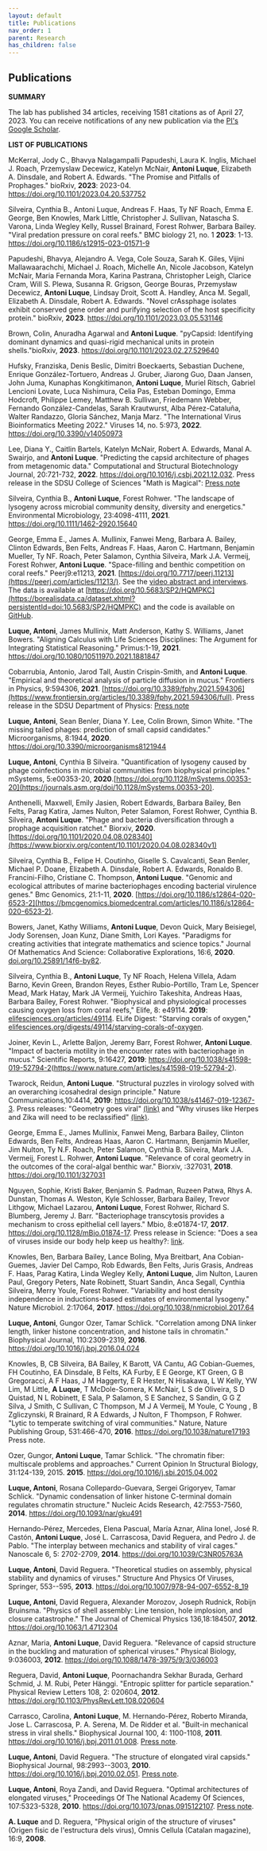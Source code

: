 ```yaml
---
layout: default
title: Publications
nav_order: 1
parent: Research 
has_children: false
---
```


## Publications 

**SUMMARY**

The lab has published 34 articles, receiving 1581 citations as of April 27, 2023. You can receive notifications of any new publication via the [PI's Google Scholar](https://scholar.google.com/citations?user=ytvnI68AAAAJ&hl=en). 

**LIST OF PUBLICATIONS**

McKerral, Jody C., Bhavya Nalagampalli Papudeshi, Laura K. Inglis, Michael J. Roach, Przemyslaw Decewicz, Katelyn McNair, **Antoni Luque**, Elizabeth A. Dinsdale, and Robert A. Edwards. "The Promise and Pitfalls of Prophages." bioRxiv, **2023**: 2023-04. <https://doi.org/10.1101/2023.04.20.537752>

Silveira, Cynthia B., Antoni Luque, Andreas F. Haas, Ty NF Roach, Emma E. George, Ben Knowles, Mark Little, Christopher J. Sullivan, Natascha S. Varona, Linda Wegley Kelly, Russel Brainard, Forest Rohwer, Barbara Bailey. "Viral predation pressure on coral reefs." BMC biology 21, no. 1 **2023**: 1-13. <https://doi.org/10.1186/s12915-023-01571-9>

Papudeshi, Bhavya, Alejandro A. Vega, Cole Souza, Sarah K. Giles, Vijini Mallawaarachchi, Michael J. Roach, Michelle An, Nicole Jacobson, Katelyn McNair, Maria Fernanda Mora, Karina Pastrana, Christopher Leigh, Clarice Cram, Will S. Plewa, Susanna R. Grigson, George Bouras, Przemysław Decewicz, **Antoni Luque**, Lindsay Droit, Scott A. Handley, Anca M. Segall, Elizabeth A. Dinsdale,  Robert A. Edwards. "Novel crAssphage isolates exhibit conserved gene order and purifying selection of the host specificity protein." bioRxiv, **2023**. <https://doi.org/10.1101/2023.03.05.531146>


Brown, Colin, Anuradha Agarwal and **Antoni Luque**. "pyCapsid: Identifying dominant dynamics and quasi-rigid mechanical units in protein shells."bioRxiv, **2023**. <https://doi.org/10.1101/2023.02.27.529640>


Hufsky, Franziska, Denis Beslic, Dimitri Boeckaerts, Sebastian Duchene, Enrique González-Tortuero, Andreas J. Gruber, Jiarong Guo, Daan Jansen, John Juma, Kunaphas Kongkitimanon, **Antoni Luque**, Muriel Ritsch, Gabriel Lencioni Lovate, Luca Nishimura, Celia Pas, Esteban Domingo, Emma Hodcroft, Philippe Lemey, Matthew B. Sullivan, Friedemann Webber, Fernando González-Candelas, Sarah Krautwurst, Alba Pérez-Cataluña, Walter Randazzo, Gloria Sánchez, Manja Marz. "The International Virus Bioinformatics Meeting 2022." Viruses 14, no. 5:973, **2022**. <https://doi.org/10.3390/v14050973>


Lee, Diana Y., Caitlin Bartels, Katelyn McNair, Robert A. Edwards, Manal A. Swairjo, and **Antoni Luque**. "Predicting the capsid architecture of phages from metagenomic data." Computational and Structural Biotechnology Journal, 20:721-732, **2022**. <https://doi.org/10.1016/j.csbj.2021.12.032>. Press release in the SDSU College of Sciences "Math is Magical": [Press note](https://sciences.sdsu.edu/math-is-magical/)

Silveira, Cynthia B., **Antoni Luque**, Forest Rohwer. "The landscape of lysogeny across microbial community density, diversity and energetics." Environmental Microbiology, 23:4098-4111, **2021**. <https://doi.org/10.1111/1462-2920.15640>

George, Emma E., James A. Mullinix, Fanwei Meng, Barbara A. Bailey, Clinton Edwards, Ben Felts, Andreas F. Haas, Aaron C. Hartmann, Benjamin Mueller, Ty NF. Roach, Peter Salamon, Cynthia Silveira, Mark J.A. Vermeij, Forest Rohwer, **Antoni Luque**. "Space-filling and benthic competition on coral reefs." Peerj9:e11213, **2021**. [https://doi.org/10.7717/peerj.11213](https://peerj.com/articles/11213/). See the [video abstract and interviews](https://www.youtube.com/watch?v=4l7FS9vBplo&ab_channel=PeerJ). The data is available at [https://doi.org/10.5683/SP2/HQMPKC](https://borealisdata.ca/dataset.xhtml?persistentId=doi:10.5683/SP2/HQMPKC) and the code is available on [GitHub](https://github.com/luquelab/George_Mullinix_etal_2021). 

**Luque, Antoni**, James Mullinix, Matt Anderson, Kathy S. Williams, Janet Bowers. "Aligning Calculus with Life Sciences Disciplines: The Argument for Integrating Statistical Reasoning." Primus:1-19, **2021**. <https://doi.org/10.1080/10511970.2021.1881847>

Cobarrubia, Antonio, Jarod Tall, Austin Crispin-Smith, and **Antoni Luque**. "Empirical and theoretical analysis of particle diffusion in mucus." Frontiers in Physics, 9:594306, **2021**. [https://doi.org/10.3389/fphy.2021.594306](https://www.frontiersin.org/articles/10.3389/fphy.2021.594306/full). Press release in the SDSU Department of Physics: [Press note](https://physics.sdsu.edu/alumni-publish-capstone-project-findings-on-particle-flow-in-mucus/)

​**Luque, Antoni**, Sean Benler, Diana Y. Lee, Colin Brown, Simon White. "The missing tailed phages: prediction of small capsid candidates." Microorganisms, 8:1944, **2020**. <https://doi.org/10.3390/microorganisms8121944>

**Luque, Antoni**, Cynthia B Silveira. "Quantification of lysogeny caused by phage coinfections in microbial communities from biophysical principles." mSystems, 5:e00353-20, **2020**.​  [https://doi.org/10.1128/mSystems.00353-20](https://journals.asm.org/doi/10.1128/mSystems.00353-20).

Anthenelli, Maxwell, Emily Jasien, Robert Edwards, Barbara Bailey, Ben Felts, Parag Katira, James Nulton, Peter Salamon, Forest Rohwer, Cynthia B. Silveira, **Antoni Luque**. "Phage and bacteria diversification through a prophage acquisition ratchet." Biorxiv, **2020**. [https://doi.org/10.1101/2020.04.08.028340](https://www.biorxiv.org/content/10.1101/2020.04.08.028340v1)

Silveira, Cynthia B., Felipe H. Coutinho, Giselle S. Cavalcanti, Sean Benler, Michael P. Doane, Elizabeth A. Dinsdale, Robert A. Edwards, Ronaldo B. Francini-Filho, Cristiane C. Thompson, **Antoni Luque**. "Genomic and ecological attributes of marine bacteriophages encoding bacterial virulence genes." Bmc Genomics, 21:1-11, **2020**. [https://doi.org/10.1186/s12864-020-6523-2](https://bmcgenomics.biomedcentral.com/articles/10.1186/s12864-020-6523-2).

Bowers, Janet, Kathy Williams, **Antoni Luque**, Devon Quick, Mary Beisiegel, Jody Sorensen, Joan Kunz, Diane Smith, Lori Kayes. "Paradigms for creating activities that integrate mathematics and science topics." Journal Of Mathematics And Science: Collaborative Explorations, 16:6, **2020**. [doi.org/10.25891/14f6-by82](https://scholarscompass.vcu.edu/jmsce_vamsc/vol16/iss1/6/).

Silveira, Cynthia B., **Antoni Luque**, Ty NF Roach, Helena Villela, Adam Barno, Kevin Green, Brandon Reyes, Esther Rubio-Portillo, Tram Le, Spencer Mead, Mark Hatay, Mark JA Vermeij, Yuichiro Takeshita, Andreas Haas, Barbara Bailey, Forest Rohwer. "Biophysical and physiological processes causing oxygen loss from coral reefs," Elife, 8: e49114. **2019**: [elifesciences.org/articles/49114](https://elifesciences.org/articles/49114). ELife Digest: "Starving corals of oxygen," [elifesciences.org/digests/49114/starving-corals-of-oxygen](https://elifesciences.org/digests/49114/starving-corals-of-oxygen).

Joiner, Kevin L., Arlette Baljon, Jeremy Barr, Forest Rohwer, **Antoni Luque**. "Impact of bacteria motility in the encounter rates with bacteriophage in mucus." Scientific Reports, 9:16427, **2019**: <https://doi.org/10.1038/s41598-019-52794-2>(https://www.nature.com/articles/s41598-019-52794-2).

Twarock, Reidun, **Antoni Luque**. "Structural puzzles in virology solved with an overarching icosahedral design principle." Nature Communications,10:4414, **2019**: https://doi.org/10.1038/s41467-019-12367-3. Press releases: "Geometry goes viral" [(link)](https://www.york.ac.uk/news-and-events/news/2019/research/geometry-viral-researchers-solve-virus-puzzle/) and "Why viruses like Herpes and Zika will need to be reclassified" [(link)](https://www.eurekalert.org/news-releases/647224). 

George, Emma E., James Mullinix, Fanwei Meng, Barbara Bailey, Clinton Edwards, Ben Felts, Andreas Haas, Aaron C. Hartmann, Benjamin Mueller, Jim Nulton, Ty N.F. Roach, Peter Salamon, Cynthia B. Silveira, Mark J.A. Vermeij, Forest L. Rohwer, **Antoni Luque**. "Relevance of coral geometry in the outcomes of the coral-algal benthic war." Biorxiv, :327031, **2018**. <https://doi.org/10.1101/327031>

Nguyen, Sophie, Kristi Baker, Benjamin S. Padman, Ruzeen Patwa, Rhys A. Dunstan, Thomas A. Weston, Kyle Schlosser, Barbara Bailey, Trevor Lithgow, Michael Lazarou, **Antoni Luque**, Forest Rohwer, Richard S. Blumberg, Jeremy J. Barr. "Bacteriophage transcytosis provides a mechanism to cross epithelial cell layers." Mbio, 8:e01874-17, **2017**. <https://doi.org/10.1128/mBio.01874-17>. Press release in Science: "Does a sea of viruses inside our body help keep us healthy?: [link](https://www.science.org/content/article/does-sea-viruses-inside-our-body-help-keep-us-healthy). 

Knowles, Ben, Barbara Bailey, Lance Boling, Mya Breitbart, Ana Cobian-Guemes, Javier Del Campo, Rob Edwards, Ben Felts, Juris Grasis, Andreas F. Haas, Parag Katira, Linda Wegley Kelly, **Antoni Luque**, Jim Nulton, Lauren Paul, Gregory Peters, Nate Robinett, Stuart Sandin, Anca Segall, Cynthia Silveira, Merry Youle, Forest Rohwer. "Variability and host density independence in inductions-based estimates of environmental lysogeny." Nature Microbiol. 2:17064, **2017**. <https://doi.org/10.1038/nmicrobiol.2017.64>

**Luque, Antoni**, Gungor Ozer, Tamar Schlick. "Correlation among DNA linker length, linker histone concentration, and histone tails in chromatin." Biophysical Journal, 110:2309-2319, **2016**. <https://doi.org/10.1016/j.bpj.2016.04.024>

Knowles, B, CB Silveira, BA Bailey, K Barott, VA Cantu, AG Cobian-Guemes, FH Coutinho, EA Dinsdale, B Felts, KA Furby, E E George, KT Green, G B Gregoracci, A F Haas, J M Haggerty, E R Hester, N Hisakawa, L W Kelly, YW Lim, M Little, **A Luque**, T McDole-Somera, K McNair, L S de Oliveira, S D Quistad, N L Robinett, E Sala, P Salamon, S E Sanchez, S Sandin, G G Z Silva, J Smith, C Sullivan, C Thompson, M J A Vermeij, M Youle, C Young , B Zgliczynski, R Brainard, R A Edwards, J Nulton, F Thompson, F Rohwer. "Lytic to temperate switching of viral communities." Nature, Nature Publishing Group, 531:466-470, **2016**. <https://doi.org/10.1038/nature17193> Press note.

Ozer, Gungor, **Antoni Luque**, Tamar Schlick. "The chromatin fiber: multiscale problems and approaches." Current Opinion In Structural Biology, 31:124-139, 2015. **2015**. <https://doi.org/10.1016/j.sbi.2015.04.002>

**Luque, Antoni**, Rosana Collepardo-Guevara, Sergei Grigoryev, Tamar Schlick. "Dynamic condensation of linker histone C-terminal domain regulates chromatin structure." Nucleic Acids Research, 42:7553-7560, **2014**. <https://doi.org/10.1093/nar/gku491>

Hernando-Pérez, Mercedes, Elena Pascual, María Aznar, Alina Ionel, José R. Castón, **Antoni Luque**, José L. Carrascosa, David Reguera, and Pedro J. de Pablo. "The interplay between mechanics and stability of viral cages." Nanoscale 6, 5: 2702-2709, **2014**.  <https://doi.org/10.1039/C3NR05763A>

**Luque, Antoni**, David Reguera. "Theoretical studies on assembly, physical stability and dynamics of viruses." Structure And Physics Of Viruses, Springer, 553--595, **2013**. <https://doi.org/10.1007/978-94-007-6552-8_19> 

**Luque, Antoni**, David Reguera, Alexander Morozov, Joseph Rudnick, Robijn Bruinsma. "Physics of shell assembly: Line tension, hole implosion, and closure catastrophe." The Journal of Chemical Physics 136,18:184507, **2012**. <https://doi.org/10.1063/1.4712304>

Aznar, Maria, **Antoni Luque**, David Reguera. "Relevance of capsid structure in the buckling and maturation of spherical viruses." Physical Biology, 9:036003, **2012**. <https://doi.org/10.1088/1478-3975/9/3/036003>

Reguera, David, **Antoni Luque**, Poornachandra Sekhar Burada, Gerhard Schmid, J. M. Rubi, Peter Hänggi. "Entropic splitter for particle separation." Physical Review Letters 108, 2: 020604, **2012**. <https://doi.org/10.1103/PhysRevLett.108.020604>

Carrasco, Carolina, **Antoni Luque**, M. Hernando-Pérez, Roberto Miranda, Jose L. Carrascosa, P. A. Serena, M. De Ridder et al. "Built-in mechanical stress in viral shells." Biophysical Journal 100, 4: 1100-1108, **2011**. <https://doi.org/10.1016/j.bpj.2011.01.008>. [Press note](https://www.eismd.eu/).

**Luque, Antoni**, David Reguera. "The structure of elongated viral capsids." Biophysical Journal, 98:2993--3003, **2010**. <https://doi.org/10.1016/j.bpj.2010.02.051>. [Press note](http://www.ub.edu/web/ub/en/menu_eines/noticies/2010/06/34.html).

**Luque, Antoni**, Roya Zandi, and David Reguera. "Optimal architectures of elongated viruses," Proceedings Of The National Academy Of Sciences, 107:5323-5328, **2010**. https://doi.org/10.1073/pnas.0915122107. [Press note](https://web.ub.edu/en/web/actualitat/w/a-physical-model-describes-the-structures-of-viral-capsids-1).

**A. Luque** and D. Reguera, "Physical origin of the structure of viruses" (Origen fisic de l'estructura dels virus), Omnis Cellula (Catalan magazine), 16:9, **2008**. 
